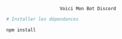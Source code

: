                         Voici Mon Bot Discord
                        
                        
```bash
# Installer les dépendances

npm install
```
